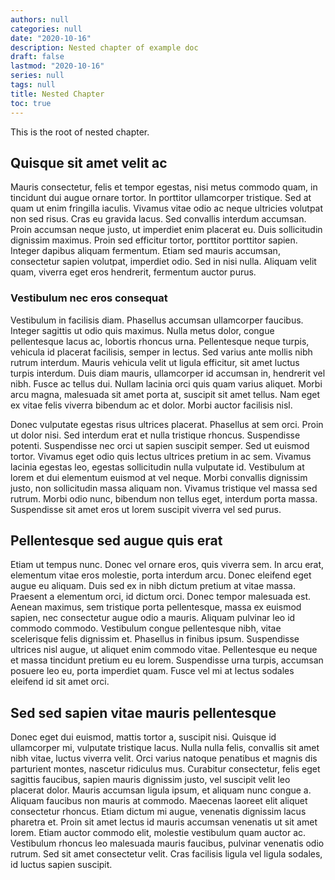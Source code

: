 ```yaml
---
authors: null
categories: null
date: "2020-10-16"
description: Nested chapter of example doc
draft: false
lastmod: "2020-10-16"
series: null
tags: null
title: Nested Chapter
toc: true
---
```


This is the root of nested chapter.

<!--more-->

## Quisque sit amet velit ac

Mauris consectetur, felis et tempor egestas, nisi metus commodo quam, in tincidunt dui augue ornare tortor. In porttitor ullamcorper tristique. Sed at quam ut enim fringilla iaculis. Vivamus vitae odio ac neque ultricies volutpat non sed risus. Cras eu gravida lacus. Sed convallis interdum accumsan. Proin accumsan neque justo, ut imperdiet enim placerat eu. Duis sollicitudin dignissim maximus. Proin sed efficitur tortor, porttitor porttitor sapien. Integer dapibus aliquam fermentum. Etiam sed mauris accumsan, consectetur sapien volutpat, imperdiet odio. Sed in nisi nulla. Aliquam velit quam, viverra eget eros hendrerit, fermentum auctor purus.

### Vestibulum nec eros consequat

Vestibulum in facilisis diam. Phasellus accumsan ullamcorper faucibus. Integer sagittis ut odio quis maximus. Nulla metus dolor, congue pellentesque lacus ac, lobortis rhoncus urna. Pellentesque neque turpis, vehicula id placerat facilisis, semper in lectus. Sed varius ante mollis nibh rutrum interdum. Mauris vehicula velit ut ligula efficitur, sit amet luctus turpis interdum. Duis diam mauris, ullamcorper id accumsan in, hendrerit vel nibh. Fusce ac tellus dui. Nullam lacinia orci quis quam varius aliquet. Morbi arcu magna, malesuada sit amet porta at, suscipit sit amet tellus. Nam eget ex vitae felis viverra bibendum ac et dolor. Morbi auctor facilisis nisl.

Donec vulputate egestas risus ultrices placerat. Phasellus at sem orci. Proin ut dolor nisi. Sed interdum erat et nulla tristique rhoncus. Suspendisse potenti. Suspendisse nec orci ut sapien suscipit semper. Sed ut euismod tortor. Vivamus eget odio quis lectus ultrices pretium in ac sem. Vivamus lacinia egestas leo, egestas sollicitudin nulla vulputate id. Vestibulum at lorem et dui elementum euismod at vel neque. Morbi convallis dignissim justo, non sollicitudin massa aliquam non. Vivamus tristique vel massa sed rutrum. Morbi odio nunc, bibendum non tellus eget, interdum porta massa. Suspendisse sit amet eros ut lorem suscipit viverra vel sed purus.

## Pellentesque sed augue quis erat

Etiam ut tempus nunc. Donec vel ornare eros, quis viverra sem. In arcu erat, elementum vitae eros molestie, porta interdum arcu. Donec eleifend eget augue eu aliquam. Duis sed ex in nibh dictum pretium at vitae massa. Praesent a elementum orci, id dictum orci. Donec tempor malesuada est. Aenean maximus, sem tristique porta pellentesque, massa ex euismod sapien, nec consectetur augue odio a mauris. Aliquam pulvinar leo id commodo commodo. Vestibulum congue pellentesque nibh, vitae scelerisque felis dignissim et. Phasellus in finibus ipsum. Suspendisse ultrices nisl augue, ut aliquet enim commodo vitae. Pellentesque eu neque et massa tincidunt pretium eu eu lorem. Suspendisse urna turpis, accumsan posuere leo eu, porta imperdiet quam. Fusce vel mi at lectus sodales eleifend id sit amet orci.

## Sed sed sapien vitae mauris pellentesque

Donec eget dui euismod, mattis tortor a, suscipit nisi. Quisque id ullamcorper mi, vulputate tristique lacus. Nulla nulla felis, convallis sit amet nibh vitae, luctus viverra velit. Orci varius natoque penatibus et magnis dis parturient montes, nascetur ridiculus mus. Curabitur consectetur, felis eget sagittis faucibus, sapien mauris dignissim justo, vel suscipit velit leo placerat dolor. Mauris accumsan ligula ipsum, et aliquam nunc congue a. Aliquam faucibus non mauris at commodo. Maecenas laoreet elit aliquet consectetur rhoncus. Etiam dictum mi augue, venenatis dignissim lacus pharetra et. Proin sit amet lectus id mauris accumsan venenatis ut sit amet lorem. Etiam auctor commodo elit, molestie vestibulum quam auctor ac. Vestibulum rhoncus leo malesuada mauris faucibus, pulvinar venenatis odio rutrum. Sed sit amet consectetur velit. Cras facilisis ligula vel ligula sodales, id luctus sapien suscipit.
